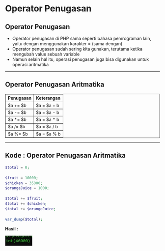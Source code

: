 # Operator Penugasan

## Operator Penugasan

- Operator penugasan di PHP sama seperti bahasa pemrograman lain, yaitu dengan menggunakan karakter = (sama dengan)
- Operator penugasan sudah sering kita gunakan, terutama ketika mengubah value sebuah variable
- Namun selain hal itu, operasi penugasan juga bisa digunakan untuk operasi aritmatika

---

## Operator Penugasan Aritmatika

<table border="1" width="100%">
    <tr>
        <th>Penugasan</th>
        <th>Keterangan</th>
    </tr>
    <tr>
        <td>$a += $b</td>
        <td>$a = $a + b</td>
    </tr>
    <tr>
        <td>$a -= $b</td>
        <td>$a = $a - b</td>
    </tr>
    <tr>
        <td>$a *= $b</td>
        <td>$a = $a * b</td>
    </tr>
    <tr>
        <td>$a /= $b</td>
        <td>$a = $a / b</td>
    </tr>
    <tr>
        <td>$a %= $b</td>
        <td>$a = $a % b</td>
    </tr>
</table>

---

## Kode : Operator Penugasan Aritmatika

```php
$total = 0;

$fruit = 10000;
$chicken = 35000;
$orangeJuice = 1000;

$total += $fruit;
$total += $chicken;
$total += $orangeJuice;

var_dump($total);
```

**Hasil :**

![1](../assets/img/12/1.webp)
